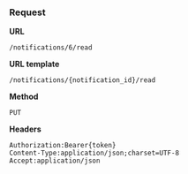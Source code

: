 ### Request

**URL**

`/notifications/6/read`

**URL template**

`/notifications/{notification_id}/read`

**Method**

`PUT`

**Headers**

`Authorization:Bearer{token}`  
`Content-Type:application/json;charset=UTF-8`  
`Accept:application/json`  
